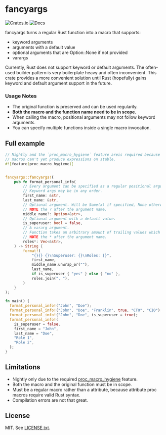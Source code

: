 # fancyargs

[![Crates.io](https://img.shields.io/crates/v/fancyargs.svg)](https://crates.io/crates/fancyargs)
[![Docs](https://docs.rs/fancyargs/badge.svg)](https://docs.rs/fancyargs)

fancyargs turns a regular Rust function into a macro that supports:

* keyword arguments
* arguments with a default value
* optional arguments that are Option::None if not provided
* varargs

Currently, Rust does not support keyword or default arguments.
The often-used builder pattern is very boilerplate heavy and often inconvenient.
This crate provides a more convenient solution until Rust (hopefully) gains
keyword and default argument support in the future.

### Usage Notes

* The original function is preserved and can be used regularily.
* **Both the macro and the function name need to be in scope.**
* When calling the macro, positional arguments may not follow keyword arguments.
* You can specify multiple functions inside a single macro invocation.

 ## Full example

```rust
// Nightly and the `proc_macro_hygiene` feature areis required because proc
// macros can't yet produce expressions on stable.
#![feature(proc_macro_hygiene)]


fancyargs::fancyargs!(
    pub fn format_personal_info(
        // Every argument can be specified as a regular positional argument or a keyword arg.
        // Keyword args may be in any order.
        first_name: &str,
        last_name: &str,
        // Optional argument. Will be Some(x) if specified, None otherwise.
        // NOTE the ? after the argument name.
        middle_name?: Option<&str>,
        // Optional argument with a default value.
        is_superuser: bool = false,
        // A vararg argument.
        // Function takes an arbitrary amount of trailing values which will be collected to a Vec.
        // NOTE the * after the argument name.
        roles*: Vec<&str>,
    ) -> String {
        format!(
            "{}{} {}\nSuperuser: {}\nRoles: {}",
            first_name,
            middle_name.unwrap_or(""),
            last_name,
            if is_superuser { "yes" } else { "no" },
            roles.join(", "),
        )
    }
);

fn main() {
  format_personal_info!("John", "Doe");
  format_personal_info!("John", "Doe", "Franklin", true, "CTO", "CIO");
  format_personal_info!("John", "Doe", is_superuser = true);
  format_personal_info!(
    is_superuser = false,
    first_name = "John",
    last_name = "Doe",
    "Role 1",
    "Role 2",
  );
}
```

 ## Limitations

 * Nightly only due to the required [proc_macro_hygiene](https://doc.rust-lang.org/unstable-book/language-features/proc-macro-hygiene.html) feature.
* Both the macro and the original function must be in scope.
 * Must be a regular macro rather than a attribute, because attribute proc macros require valid Rust syntax.
 * Compilation errors are not that great.


## License

MIT. See [LICENSE.txt](./LICENSE.txt).
